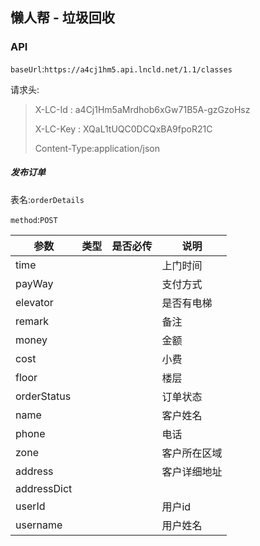 ## 懒人帮 - 垃圾回收

### API

`baseUrl`:`https://a4cj1hm5.api.lncld.net/1.1/classes`

请求头:  
> X-LC-Id : a4Cj1Hm5aMrdhob6xGw71B5A-gzGzoHsz
> 
> X-LC-Key : XQaL1tUQC0DCQxBA9fpoR21C
> 
> Content-Type:application/json

##### 发布订单

表名:`orderDetails`

`method`:`POST`



|参数|类型|是否必传|说明|
|---|---|---|---|
| time |||上门时间
| payWay |||支付方式
| elevator |||是否有电梯
| remark |||备注
| money |||金额
| cost |||小费
| floor |||楼层
| orderStatus |||订单状态
| name |||客户姓名
| phone |||电话
| zone |||客户所在区域
| address |||客户详细地址
| addressDict |||
| userId |||用户id
| username |||用户姓名


